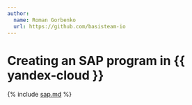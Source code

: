 ```yaml
---
author:
  name: Roman Gorbenko
  url: https://github.com/basisteam-io
---
```


# Creating an SAP program in {{ yandex-cloud }}

{% include [sap.md](../../_tutorials/sap.md) %}
